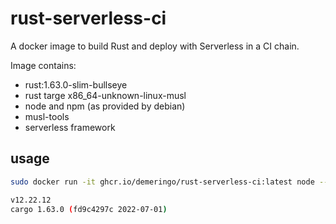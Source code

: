 # rust-serverless-ci

A docker image to build Rust and deploy with Serverless in a CI chain.

Image contains:

- rust:1.63.0-slim-bullseye
- rust targe x86_64-unknown-linux-musl
- node and npm (as provided by debian)
- musl-tools
- serverless framework


## usage

```sh
sudo docker run -it ghcr.io/demeringo/rust-serverless-ci:latest node --version;cargo --version

v12.22.12
cargo 1.63.0 (fd9c4297c 2022-07-01)
```
